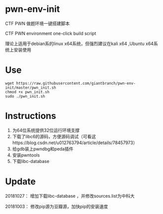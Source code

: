 # pwn-env-init

CTF PWN 做题环境一键搭建脚本

CTF PWN environment one-click build script

理论上适用于debian系的linux x64系统，但强烈建议在kali x64 ,Ubuntu x64系统上安装使用


# Use

```
wget https://raw.githubusercontent.com/giantbranch/pwn-env-init/master/pwn_init.sh
chmod +x pwn_init.sh
sudo ./pwn_init.sh
```

# Instructions

1. 为64位系统提供32位运行环境支撑
2. 下载了libc6的源码，方便源码调试（可看这https://blog.csdn.net/u012763794/article/details/78457973）
3. 给gdb装上pwndbg和peda插件
4. 安装pwntools
5. 下载libc-database

# Update

20181027：	增加下载libc-database	，并修改sources.list为中科大

20181003：	修改pip源为豆瓣源，加快pip的安装速度

